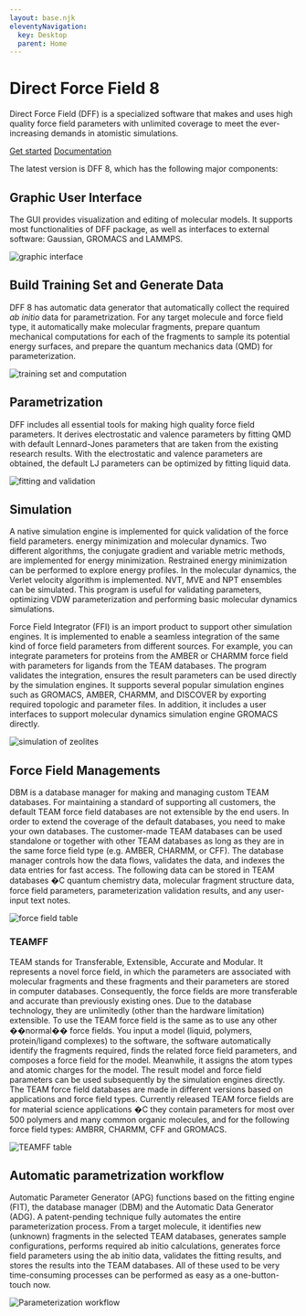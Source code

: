```yaml
---
layout: base.njk
eleventyNavigation:
  key: Desktop
  parent: Home
---
```


# Direct Force Field 8

Direct Force Field (DFF) is a specialized software that makes and uses high quality force field parameters with unlimited coverage to meet the ever-increasing demands in atomistic simulations.

<div class="c-action-links">
<a href="./get-started">Get started</a>
<a href="https://docs.directforcefield.com">Documentation</a>
</div>

The latest version is DFF 8, which has the following major components:

## Graphic User Interface

The GUI provides visualization and editing of molecular models. It supports most functionalities of DFF package, as well as interfaces to external software: Gaussian, GROMACS and LAMMPS.

![graphic interface](/images/dffgui.png)

## Build Training Set and Generate Data

DFF 8 has automatic data generator that automatically collect the required _ab initio_ data for parametrization. For any target molecule and force field type, it automatically make molecular fragments, prepare quantum mechanical computations for each of the fragments to sample its potential energy surfaces, and prepare the quantum mechanics data (QMD) for parameterization.

![training set and computation](/images/training-set.png)

## Parametrization

DFF includes all essential tools for making high quality force field parameters. It derives electrostatic and valence parameters by fitting QMD with default Lennard-Jones parameters that are taken from the existing research results. With the electrostatic and valence parameters are obtained, the default LJ parameters can be optimized by fitting liquid data.

![fitting and validation](/images/fitting.png)

## Simulation

A native simulation engine is implemented for quick validation of the force field parameters. energy minimization and molecular dynamics. Two different algorithms, the conjugate gradient and variable metric methods, are implemented for energy minimization. Restrained energy minimization can be performed to explore energy profiles. In the molecular dynamics, the Verlet velocity algorithm is implemented. NVT, MVE and NPT ensembles can be simulated. This program is useful for validating parameters, optimizing VDW parameterization and performing basic molecular dynamics simulations.

Force Field Integrator (FFI) is an import product to support other simulation engines. It is implemented to enable a seamless integration of the same kind of force field parameters from different sources. For example, you can integrate parameters for proteins from the AMBER or CHARMM force field with parameters for ligands from the TEAM databases. The program validates the integration, ensures the result parameters can be used directly by the simulation engines. It supports several popular simulation engines such as GROMACS, AMBER, CHARMM, and DISCOVER by exporting required topologic and parameter files. In addition, it includes a user interfaces to support molecular dynamics simulation engine GROMACS directly.

![simulation of zeolites](/images/simulation.png)

## Force Field Managements

DBM is a database manager for making and managing custom TEAM databases. For maintaining a standard of supporting all customers, the default TEAM force field databases are not extensible by the end users. In order to extend the coverage of the default databases, you need to make your own databases. The customer-made TEAM databases can be used standalone or together with other TEAM databases as long as they are in the same force field type (e.g. AMBER, CHARMM, or CFF). The database manager controls how the data flows, validates the data, and indexes the data entries for fast access. The following data can be stored in TEAM databases �C quantum chemistry data, molecular fragment structure data, force field parameters, parameterization validation results, and any user-input text notes.

![force field table](/images/forcefield.png)

### TEAMFF

TEAM stands for Transferable, Extensible, Accurate and Modular. It represents a novel force field, in which the parameters are associated with molecular fragments and these fragments and their parameters are stored in computer databases. Consequently, the force fields are more transferable and accurate than previously existing ones. Due to the database technology, they are unlimitedly (other than the hardware limitation) extensible. To use the TEAM force field is the same as to use any other ��normal�� force fields. You input a model (liquid, polymers, protein/ligand complexes) to the software, the software automatically identify the fragments required, finds the related force field parameters, and composes a force field for the model. Meanwhile, it assigns the atom types and atomic charges for the model. The result model and force field parameters can be used subsequently by the simulation engines directly. The TEAM force field databases are made in different versions based on applications and force field types. Currently released TEAM force fields are for material science applications �C they contain parameters for most over 500 polymers and many common organic molecules, and for the following force field types: AMBRR, CHARMM, CFF and GROMACS.

![TEAMFF table](/images/teamff.png)

## Automatic parametrization workflow

Automatic Parameter Generator (APG) functions based on the fitting engine (FIT), the database manager (DBM) and the Automatic Data Generator (ADG). A patent-pending technique fully automates the entire parameterization process. From a target molecule, it identifies new (unknown) fragments in the selected TEAM databases, generates sample configurations, performs required ab initio calculations, generates force field parameters using the ab initio data, validates the fitting results, and stores the results into the TEAM databases. All of these used to be very time-consuming processes can be performed as easy as a one-button-touch now.

![Parameterization workflow](/images/workflow.png)
